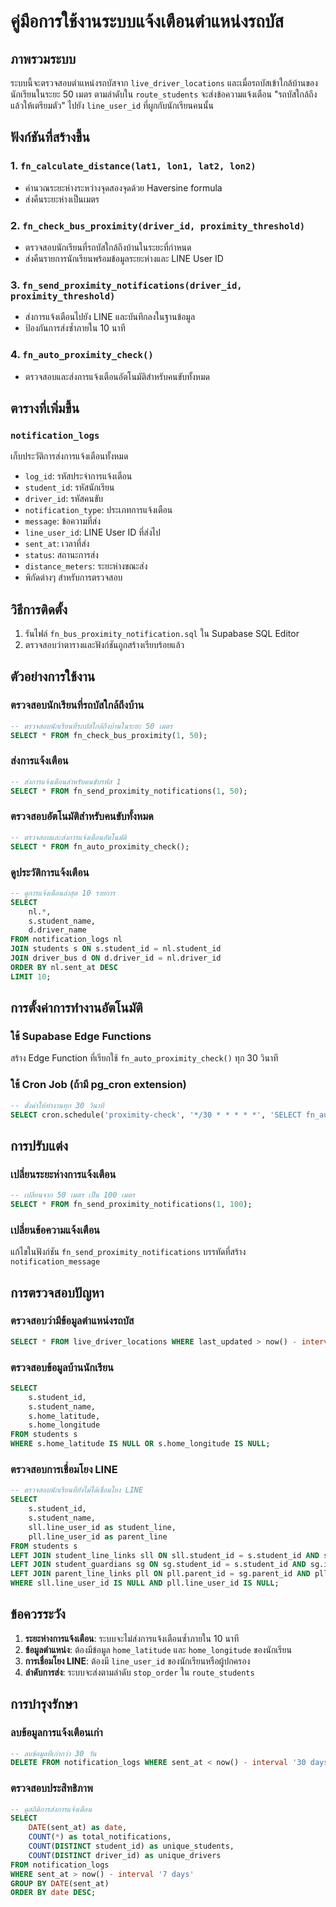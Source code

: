 # คู่มือการใช้งานระบบแจ้งเตือนตำแหน่งรถบัส

## ภาพรวมระบบ

ระบบนี้จะตรวจสอบตำแหน่งรถบัสจาก `live_driver_locations` และเมื่อรถบัสเข้าใกล้บ้านของนักเรียนในระยะ 50 เมตร ตามลำดับใน `route_students` จะส่งข้อความแจ้งเตือน "รถบัสใกล้ถึงแล้วให้เตรียมตัว" ไปยัง `line_user_id` ที่ผูกกับนักเรียนคนนั้น

## ฟังก์ชันที่สร้างขึ้น

### 1. `fn_calculate_distance(lat1, lon1, lat2, lon2)`
- คำนวณระยะห่างระหว่างจุดสองจุดด้วย Haversine formula
- ส่งคืนระยะห่างเป็นเมตร

### 2. `fn_check_bus_proximity(driver_id, proximity_threshold)`
- ตรวจสอบนักเรียนที่รถบัสใกล้ถึงบ้านในระยะที่กำหนด
- ส่งคืนรายการนักเรียนพร้อมข้อมูลระยะห่างและ LINE User ID

### 3. `fn_send_proximity_notifications(driver_id, proximity_threshold)`
- ส่งการแจ้งเตือนไปยัง LINE และบันทึกลงในฐานข้อมูล
- ป้องกันการส่งซ้ำภายใน 10 นาที

### 4. `fn_auto_proximity_check()`
- ตรวจสอบและส่งการแจ้งเตือนอัตโนมัติสำหรับคนขับทั้งหมด

## ตารางที่เพิ่มขึ้น

### `notification_logs`
เก็บประวัติการส่งการแจ้งเตือนทั้งหมด
- `log_id`: รหัสประจำการแจ้งเตือน
- `student_id`: รหัสนักเรียน
- `driver_id`: รหัสคนขับ
- `notification_type`: ประเภทการแจ้งเตือน
- `message`: ข้อความที่ส่ง
- `line_user_id`: LINE User ID ที่ส่งไป
- `sent_at`: เวลาที่ส่ง
- `status`: สถานะการส่ง
- `distance_meters`: ระยะห่างขณะส่ง
- พิกัดต่างๆ สำหรับการตรวจสอบ

## วิธีการติดตั้ง

1. รันไฟล์ `fn_bus_proximity_notification.sql` ใน Supabase SQL Editor
2. ตรวจสอบว่าตารางและฟังก์ชันถูกสร้างเรียบร้อยแล้ว

## ตัวอย่างการใช้งาน

### ตรวจสอบนักเรียนที่รถบัสใกล้ถึงบ้าน
```sql
-- ตรวจสอบนักเรียนที่รถบัสใกล้ถึงบ้านในระยะ 50 เมตร
SELECT * FROM fn_check_bus_proximity(1, 50);
```

### ส่งการแจ้งเตือน
```sql
-- ส่งการแจ้งเตือนสำหรับคนขับรหัส 1
SELECT * FROM fn_send_proximity_notifications(1, 50);
```

### ตรวจสอบอัตโนมัติสำหรับคนขับทั้งหมด
```sql
-- ตรวจสอบและส่งการแจ้งเตือนอัตโนมัติ
SELECT * FROM fn_auto_proximity_check();
```

### ดูประวัติการแจ้งเตือน
```sql
-- ดูการแจ้งเตือนล่าสุด 10 รายการ
SELECT 
    nl.*,
    s.student_name,
    d.driver_name
FROM notification_logs nl
JOIN students s ON s.student_id = nl.student_id
JOIN driver_bus d ON d.driver_id = nl.driver_id
ORDER BY nl.sent_at DESC
LIMIT 10;
```

## การตั้งค่าการทำงานอัตโนมัติ

### ใช้ Supabase Edge Functions
สร้าง Edge Function ที่เรียกใช้ `fn_auto_proximity_check()` ทุก 30 วินาที

### ใช้ Cron Job (ถ้ามี pg_cron extension)
```sql
-- ตั้งค่าให้ทำงานทุก 30 วินาที
SELECT cron.schedule('proximity-check', '*/30 * * * * *', 'SELECT fn_auto_proximity_check();');
```

## การปรับแต่ง

### เปลี่ยนระยะห่างการแจ้งเตือน
```sql
-- เปลี่ยนจาก 50 เมตร เป็น 100 เมตร
SELECT * FROM fn_send_proximity_notifications(1, 100);
```

### เปลี่ยนข้อความแจ้งเตือน
แก้ไขในฟังก์ชัน `fn_send_proximity_notifications` บรรทัดที่สร้าง `notification_message`

## การตรวจสอบปัญหา

### ตรวจสอบว่ามีข้อมูลตำแหน่งรถบัส
```sql
SELECT * FROM live_driver_locations WHERE last_updated > now() - interval '5 minutes';
```

### ตรวจสอบข้อมูลบ้านนักเรียน
```sql
SELECT 
    s.student_id,
    s.student_name,
    s.home_latitude,
    s.home_longitude
FROM students s
WHERE s.home_latitude IS NULL OR s.home_longitude IS NULL;
```

### ตรวจสอบการเชื่อมโยง LINE
```sql
-- ตรวจสอบนักเรียนที่ยังไม่ได้เชื่อมโยง LINE
SELECT 
    s.student_id,
    s.student_name,
    sll.line_user_id as student_line,
    pll.line_user_id as parent_line
FROM students s
LEFT JOIN student_line_links sll ON sll.student_id = s.student_id AND sll.active = true
LEFT JOIN student_guardians sg ON sg.student_id = s.student_id AND sg.is_primary = true
LEFT JOIN parent_line_links pll ON pll.parent_id = sg.parent_id AND pll.active = true
WHERE sll.line_user_id IS NULL AND pll.line_user_id IS NULL;
```

## ข้อควรระวัง

1. **ระยะห่างการแจ้งเตือน**: ระบบจะไม่ส่งการแจ้งเตือนซ้ำภายใน 10 นาที
2. **ข้อมูลตำแหน่ง**: ต้องมีข้อมูล `home_latitude` และ `home_longitude` ของนักเรียน
3. **การเชื่อมโยง LINE**: ต้องมี `line_user_id` ของนักเรียนหรือผู้ปกครอง
4. **ลำดับการส่ง**: ระบบจะส่งตามลำดับ `stop_order` ใน `route_students`

## การบำรุงรักษา

### ลบข้อมูลการแจ้งเตือนเก่า
```sql
-- ลบข้อมูลที่เก่ากว่า 30 วัน
DELETE FROM notification_logs WHERE sent_at < now() - interval '30 days';
```

### ตรวจสอบประสิทธิภาพ
```sql
-- ดูสถิติการส่งการแจ้งเตือน
SELECT 
    DATE(sent_at) as date,
    COUNT(*) as total_notifications,
    COUNT(DISTINCT student_id) as unique_students,
    COUNT(DISTINCT driver_id) as unique_drivers
FROM notification_logs
WHERE sent_at > now() - interval '7 days'
GROUP BY DATE(sent_at)
ORDER BY date DESC;
```